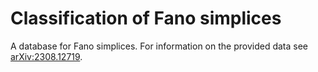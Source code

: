 # Classification of Fano simplices

A database for Fano simplices. For information on the provided data see [arXiv:2308.12719](https://arxiv.org/abs/2308.12719).
